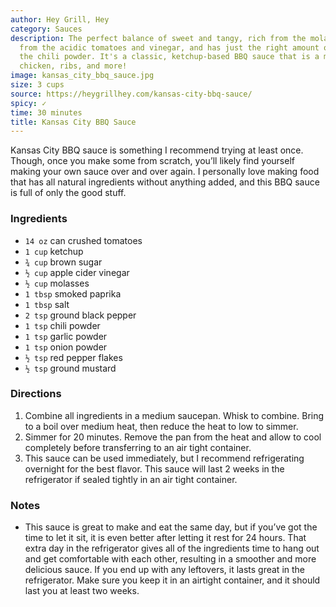 ```yaml
---
author: Hey Grill, Hey
category: Sauces
description: The perfect balance of sweet and tangy, rich from the molasses, bright
  from the acidic tomatoes and vinegar, and has just the right amount of heat from
  the chili powder. It's a classic, ketchup-based BBQ sauce that is a must-have for
  chicken, ribs, and more!
image: kansas_city_bbq_sauce.jpg
size: 3 cups
source: https://heygrillhey.com/kansas-city-bbq-sauce/
spicy: ✓
time: 30 minutes
title: Kansas City BBQ Sauce
---
```

Kansas City BBQ sauce is something I recommend trying at least once. Though, once you make some from scratch, you’ll likely find yourself making your own sauce over and over again. I personally love making food that has all natural ingredients without anything added, and this BBQ sauce is full of only the good stuff.

### Ingredients

* `14 oz` can crushed tomatoes
* `1 cup` ketchup
* `¾ cup` brown sugar
* `½ cup` apple cider vinegar
* `½ cup` molasses
* `1 tbsp` smoked paprika
* `1 tbsp` salt
* `2 tsp` ground black pepper
* `1 tsp` chili powder
* `1 tsp` garlic powder
* `1 tsp` onion powder
* `½ tsp` red pepper flakes
* `½ tsp` ground mustard

### Directions

1. Combine all ingredients in a medium saucepan. Whisk to combine. Bring to a boil over medium heat, then reduce the heat to low to simmer.
2. Simmer for 20 minutes. Remove the pan from the heat and allow to cool completely before transferring to an air tight container.
3. This sauce can be used immediately, but I recommend refrigerating overnight for the best flavor. This sauce will last 2 weeks in the refrigerator if sealed tightly in an air tight container.

### Notes

- This sauce is great to make and eat the same day, but if you’ve got the time to let it sit, it is even better after letting it rest for 24 hours. That extra day in the refrigerator gives all of the ingredients time to hang out and get comfortable with each other, resulting in a smoother and more delicious sauce. If you end up with any leftovers, it lasts great in the refrigerator. Make sure you keep it in an airtight container, and it should last you at least two weeks.